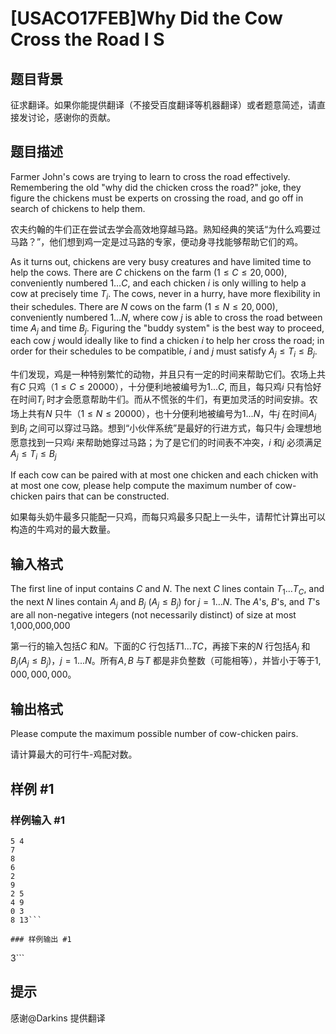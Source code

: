 # [USACO17FEB]Why Did the Cow Cross the Road I S

## 题目背景

征求翻译。如果你能提供翻译（不接受百度翻译等机器翻译）或者题意简述，请直接发讨论，感谢你的贡献。


## 题目描述

Farmer John's cows are trying to learn to cross the road effectively. Remembering the old "why did the chicken cross the road?" joke, they figure the chickens must be experts on crossing the road, and go off in search of chickens to help them.

农夫约翰的牛们正在尝试去学会高效地穿越马路。熟知经典的笑话“为什么鸡要过马路？”，他们想到鸡一定是过马路的专家，便动身寻找能够帮助它们的鸡。

As it turns out, chickens are very busy creatures and have limited time to help the cows. There are $C$ chickens on the farm ($1 \leq C \leq 20,000$), conveniently numbered $1 \ldots C$, and each chicken $i$ is only willing to help a cow at precisely time $T_i$. The cows, never in a hurry, have more flexibility in their schedules. There are $N$ cows on the farm ($1 \leq N \leq 20,000$), conveniently numbered $1 \ldots N$, where cow $j$ is able to cross the road between time $A_j$ and time $B_j$. Figuring the "buddy system" is the best way to proceed, each cow $j$ would ideally like to find a chicken $i$ to help her cross the road; in order for their schedules to be compatible, $i$ and $j$ must satisfy $A_j \leq T_i \leq B_j$.

牛们发现，鸡是一种特别繁忙的动物，并且只有一定的时间来帮助它们。农场上共有$C$ 只鸡（$1\le C\le 20000$），十分便利地被编号为$1...C$, 而且，每只鸡$i$ 只有恰好在时间$T_{i}$ 时才会愿意帮助牛们。而从不慌张的牛们，有更加灵活的时间安排。农场上共有$N$ 只牛（$1\le N\le 20000$），也十分便利地被编号为$1...N$，牛$j$ 在时间$A_{j}$ 到$B_{j}$ 之间可以穿过马路。想到“小伙伴系统”是最好的行进方式，每只牛$j$ 会理想地愿意找到一只鸡$i$ 来帮助她穿过马路；为了是它们的时间表不冲突，$i$ 和$j$ 必须满足$A_{j}\le T_{i}\le B_{j}$

If each cow can be paired with at most one chicken and each chicken with at most one cow, please help compute the maximum number of cow-chicken pairs that can be constructed.


如果每头奶牛最多只能配一只鸡，而每只鸡最多只配上一头牛，请帮忙计算出可以构造的牛鸡对的最大数量。


## 输入格式

The first line of input contains $C$ and $N$. The next $C$ lines contain $T_1 \ldots T_C$, and the next $N$ lines contain $A_j$ and $B_j$ ($A_j \leq B_j$) for $j = 1 \ldots N$. The $A$'s, $B$'s, and $T$'s are all non-negative integers (not necessarily distinct) of size at most 1,000,000,000

第一行的输入包括$C$ 和$N$。下面的$C$ 行包括$T1...TC$，再接下来的$N$ 行包括$A_{j}$ 和$B_{j}$($A_{j}\le B_{j}$)，$j=1...N$。所有$A,B$ 与$T$ 都是非负整数（可能相等），并皆小于等于$1,000,000,000$。


## 输出格式

Please compute the maximum possible number of cow-chicken pairs.

请计算最大的可行牛-鸡配对数。


## 样例 #1

### 样例输入 #1
```
5 4
7
8
6
2
9
2 5
4 9
0 3
8 13```

### 样例输出 #1

```
3```

## 提示

感谢@Darkins 提供翻译

